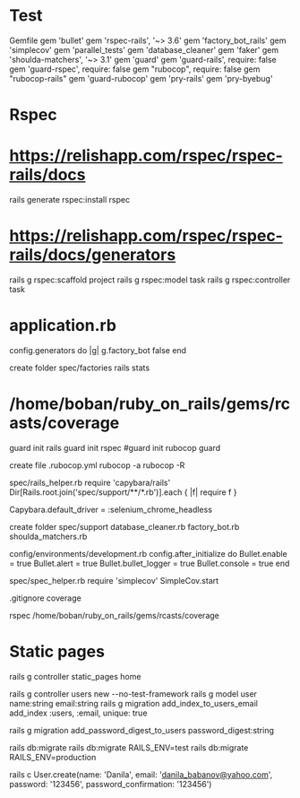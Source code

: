 # Test
Gemfile
  gem 'bullet'
  gem 'rspec-rails', '~> 3.6'
  gem 'factory_bot_rails'
  gem 'simplecov'
  gem 'parallel_tests'
  gem 'database_cleaner'
  gem 'faker'
  gem 'shoulda-matchers', '~> 3.1'
  gem 'guard'
  gem 'guard-rails', require: false
  gem 'guard-rspec', require: false
  gem "rubocop", require: false
  gem "rubocop-rails"
  gem 'guard-rubocop'
  gem 'pry-rails'
  gem 'pry-byebug'

# Rspec
# https://relishapp.com/rspec/rspec-rails/docs
rails generate rspec:install
rspec

# https://relishapp.com/rspec/rspec-rails/docs/generators
rails g rspec:scaffold project
rails g rspec:model task
rails g rspec:controller task

# application.rb
config.generators do |g|
  g.factory_bot false
end

create folder spec/factories
rails stats
# /home/boban/ruby_on_rails/gems/rcasts/coverage

guard init rails
guard init rspec
#guard init rubocop
guard

create file .rubocop.yml
rubocop -a
rubocop -R

spec/rails_helper.rb
require 'capybara/rails'
Dir[Rails.root.join('spec/support/**/*.rb')].each { |f| require f }

Capybara.default_driver = :selenium_chrome_headless


create folder spec/support
database_cleaner.rb
factory_bot.rb
shoulda_matchers.rb

config/environments/development.rb
  config.after_initialize do
    Bullet.enable = true
    Bullet.alert = true
    Bullet.bullet_logger = true
    Bullet.console = true
  end

spec/spec_helper.rb
require 'simplecov'
SimpleCov.start

.gitignore
coverage

rspec
/home/boban/ruby_on_rails/gems/rcasts/coverage

# Static pages
rails g controller static_pages home

rails g controller users new --no-test-framework
rails g model user name:string email:string
rails g migration add_index_to_users_email
add_index :users, :email, unique: true

rails g migration add_password_digest_to_users password_digest:string

rails db:migrate
rails db:migrate RAILS_ENV=test
rails db:migrate RAILS_ENV=production

rails c
User.create(name: 'Danila', email: 'danila_babanov@yahoo.com', password: '123456', password_confirmation: '123456')
